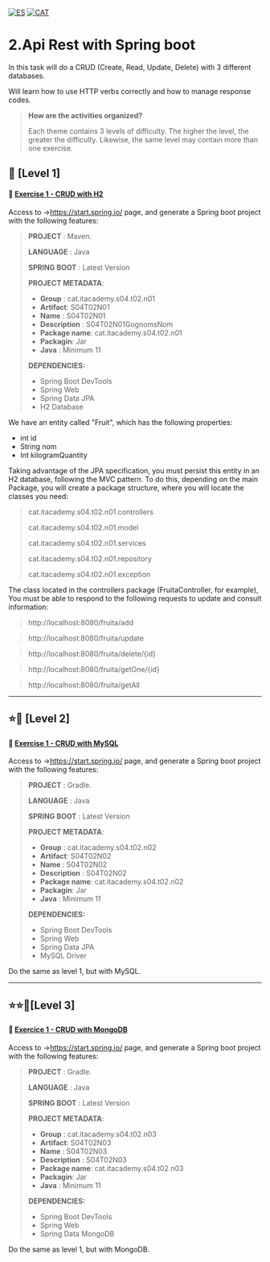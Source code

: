 [![ES](https://img.shields.io/badge/ES-red.svg?logo=googletranslate&logoColor=white)](https://github.com/ariamdev/IT-ACADEMY-SPRINT-4/blob/main/Tasca%20S4.02%20Api%20Rest%20amb%20Spring%20boot/README.es.md)
[![CAT](https://img.shields.io/badge/CAT-yellow.svg?logo=googletranslate&logoColor=white)](https://github.com/ariamdev/IT-ACADEMY-SPRINT-4/blob/main/Tasca%20S4.02%20Api%20Rest%20amb%20Spring%20boot/README.cat.md)

2.Api Rest with Spring boot
=


In this task will do a CRUD (Create, Read, Update, Delete) with 3 different databases.

Will learn how to use HTTP verbs correctly and how to manage response codes.

>**How are the activities organized?**
>
>Each theme contains 3 levels of difficulty. The higher the level, the greater the difficulty. Likewise, the same level may contain more than one exercise.

🌟 [Level 1]
-

#### 📍 [Exercise 1 - CRUD with H2](https://github.com/ariamdev/IT-ACADEMY-SPRINT-4/tree/main/Tasca%20S4.02%20Api%20Rest%20amb%20Spring%20boot/Lvl%201)

Access to ->https://start.spring.io/ page, and generate a Spring boot project with the following features:

>**PROJECT** : Maven.
>
> **LANGUAGE** : Java
>
> **SPRING BOOT** : Latest Version
>
> **PROJECT METADATA**:
>
>- **Group** : cat.itacademy.s04.t02.n01
>- **Artifact**: S04T02N01
>- **Name** : S04T02N01
>- **Description** : S04T02N01GognomsNom
>- **Package name**: cat.itacademy.s04.t02.n01
>- **Packagin**: Jar
>- **Java** : Minimum 11
>
>**DEPENDENCIES:**
> - Spring Boot DevTools
> - Spring Web
> - Spring Data JPA
> - H2 Database


We have an entity called "Fruit", which has the following properties:

- int id
- String nom
- Int kilogramQuantity


Taking advantage of the JPA specification, you must persist this entity in an H2 database, following the MVC pattern.
To do this, depending on the main Package, you will create a package structure, where you will locate the classes you need:


>cat.itacademy.s04.t02.n01.controllers
>
>cat.itacademy.s04.t02.n01.model
>
>cat.itacademy.s04.t02.n01.services
>
>cat.itacademy.s04.t02.n01.repository
>
>cat.itacademy.s04.t02.n01.exception


The class located in the controllers package (FruitaController, for example),
You must be able to respond to the following requests to update and consult information:

>http://localhost:8080/fruita/add

>http://localhost:8080/fruita/update

>http://localhost:8080/fruita/delete/{id}

>http://localhost:8080/fruita/getOne/{id}

>http://localhost:8080/fruita/getAll

---

⭐🌟 [Level 2]
-

#### 📍 [Exercise 1 - CRUD with MySQL](https://github.com/ariamdev/IT-ACADEMY-SPRINT-4/tree/main/Tasca%20S4.02%20Api%20Rest%20amb%20Spring%20boot/Lvl%202)

Access to ->https://start.spring.io/ page, and generate a Spring boot project with the following features:


>**PROJECT** : Gradle.
>
> **LANGUAGE** : Java
>
> **SPRING BOOT** : Latest Version
>
> **PROJECT METADATA**:
>
>- **Group** : cat.itacademy.s04.t02.n02
>- **Artifact**: S04T02N02
>- **Name** : S04T02N02
>- **Description** : S04T02N02
>- **Package name**: cat.itacademy.s04.t02.n02
>- **Packagin**: Jar
>- **Java** : Minimum 11
>
>**DEPENDENCIES:**
> - Spring Boot DevTools
> - Spring Web
> - Spring Data JPA
> - MySQL Driver

Do the same as level 1, but with MySQL.

---

⭐⭐🌟[Level 3]
-

#### 📍 [Exercice 1 - CRUD with MongoDB](https://github.com/ariamdev/IT-ACADEMY-SPRINT-4/tree/main/Tasca%20S4.02%20Api%20Rest%20amb%20Spring%20boot/Lvl%203)

Access to ->https://start.spring.io/ page, and generate a Spring boot project with the following features:

>**PROJECT** : Gradle.
>
> **LANGUAGE** : Java
>
> **SPRING BOOT** : Latest Version
>
> **PROJECT METADATA**:
>
>- **Group** : cat.itacademy.s04.t02.n03
>- **Artifact**: S04T02N03
>- **Name** : S04T02N03
>- **Description** : S04T02N03
>- **Package name**: cat.itacademy.s04.t02.n03
>- **Packagin**: Jar
>- **Java** : Minimum 11
>
>**DEPENDENCIES:**
> - Spring Boot DevTools
> - Spring Web
> - Spring Data MongoDB

Do the same as level 1, but with MongoDB.
